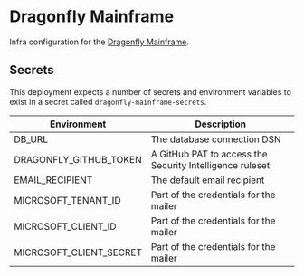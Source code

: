 # Dragonfly Mainframe

Infra configuration for the [Dragonfly Mainframe](https://github.com/vipyrsec/dragonfly-mainframe).

## Secrets
This deployment expects a number of secrets and environment variables to exist in a secret called `dragonfly-mainframe-secrets`.


| Environment             | Description                                              |
|-------------------------|----------------------------------------------------------|
| DB_URL                  | The database connection DSN                              |
| DRAGONFLY_GITHUB_TOKEN  | A GitHub PAT to access the Security Intelligence ruleset |
| EMAIL_RECIPIENT         | The default email recipient                              |
| MICROSOFT_TENANT_ID     | Part of the credentials for the mailer                   |
| MICROSOFT_CLIENT_ID     | Part of the credentials for the mailer                   |
| MICROSOFT_CLIENT_SECRET | Part of the credentials for the mailer                   |
